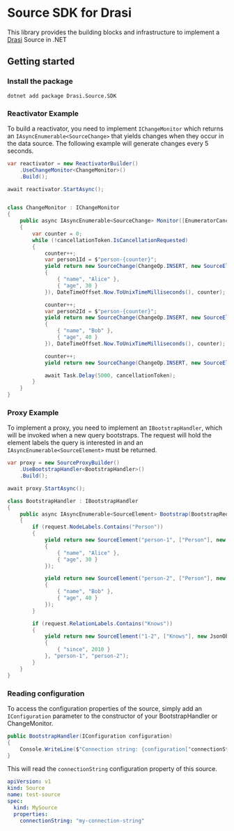 # Source SDK for Drasi

This library provides the building blocks and infrastructure to implement a [Drasi](https://drasi.io/) Source in .NET

## Getting started

### Install the package

```
dotnet add package Drasi.Source.SDK
```

### Reactivator Example

To build a reactivator, you need to implement `IChangeMonitor` which returns an `IAsyncEnumerable<SourceChange>` that yields changes when they occur in the data source. The following example will generate changes every 5 seconds.

```c#
var reactivator = new ReactivatorBuilder()
    .UseChangeMonitor<ChangeMonitor>()
    .Build();

await reactivator.StartAsync();


class ChangeMonitor : IChangeMonitor
{
    public async IAsyncEnumerable<SourceChange> Monitor([EnumeratorCancellation] CancellationToken cancellationToken = default)
    {        
        var counter = 0;
        while (!cancellationToken.IsCancellationRequested)
        {
            counter++;
            var person1Id = $"person-{counter}";
            yield return new SourceChange(ChangeOp.INSERT, new SourceElement(person1Id, ["Person"], new JsonObject
            {
                { "name", "Alice" },
                { "age", 30 }
            }), DateTimeOffset.Now.ToUnixTimeMilliseconds(), counter);

            counter++;
            var person2Id = $"person-{counter}";
            yield return new SourceChange(ChangeOp.INSERT, new SourceElement(person2Id, ["Person"], new JsonObject
            {
                { "name", "Bob" },
                { "age", 40 }
            }), DateTimeOffset.Now.ToUnixTimeMilliseconds(), counter);

            counter++;
            yield return new SourceChange(ChangeOp.INSERT, new SourceElement($"rel-{counter}", ["Knows"], null, person1Id, person2Id), DateTimeOffset.Now.ToUnixTimeMilliseconds(), counter);

            await Task.Delay(5000, cancellationToken);
        }
    }
}
```

### Proxy Example

To implement a proxy, you need to implement an `IBootstrapHandler`, which will be invoked when a new query bootstraps.  The request will hold the element labels the query is interested in and an `IAsyncEnumerable<SourceElement>` must be returned.

```c#
var proxy = new SourceProxyBuilder()
    .UseBootstrapHandler<BootstrapHandler>()
    .Build();

await proxy.StartAsync();

class BootstrapHandler : IBootstrapHandler
{
    public async IAsyncEnumerable<SourceElement> Bootstrap(BootstrapRequest request, [EnumeratorCancellation]CancellationToken cancellationToken = default)
    {
        if (request.NodeLabels.Contains("Person"))
        {
            yield return new SourceElement("person-1", ["Person"], new JsonObject
            {
                { "name", "Alice" },
                { "age", 30 }
            });

            yield return new SourceElement("person-2", ["Person"], new JsonObject
            {
                { "name", "Bob" },
                { "age", 40 }
            });
        }

        if (request.RelationLabels.Contains("Knows")) 
        {
            yield return new SourceElement("1-2", ["Knows"], new JsonObject
            {
                { "since", 2010 }
            }, "person-1", "person-2");
        }
    }
}
```

### Reading configuration

To access the configuration properties of the source, simply add an `IConfiguration` parameter to the constructor of your BootstrapHandler or ChangeMonitor.

```c#
public BootstrapHandler(IConfiguration configuration)
{
    Console.WriteLine($"Connection string: {configuration["connectionString"]}");
}
```

This will read the `connectionString` configuration property of this source.

```yaml
apiVersion: v1
kind: Source
name: test-source
spec:
  kind: MySource
  properties:
    connectionString: "my-connection-string"
```